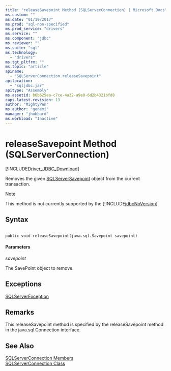 ```yaml
---
title: "releaseSavepoint Method (SQLServerConnection) | Microsoft Docs"
ms.custom: ""
ms.date: "01/19/2017"
ms.prod: "sql-non-specified"
ms.prod_service: "drivers"
ms.service: ""
ms.component: "jdbc"
ms.reviewer: ""
ms.suite: "sql"
ms.technology: 
  - "drivers"
ms.tgt_pltfrm: ""
ms.topic: "article"
apiname: 
  - "SQLServerConnection.releaseSavepoint"
apilocation: 
  - "sqljdbc.jar"
apitype: "Assembly"
ms.assetid: b6b625ea-c7ce-4a32-a9e0-6d2b4321bfd8
caps.latest.revision: 13
author: "MightyPen"
ms.author: "genemi"
manager: "jhubbard"
ms.workload: "Inactive"
---
```

# releaseSavepoint Method (SQLServerConnection)
[!INCLUDE[Driver_JDBC_Download](../../../includes/driver_jdbc_download.md)]

  Removes the given [SQLServerSavepoint](../../../connect/jdbc/reference/sqlserversavepoint-class.md) object from the current transaction.  
  
> [!NOTE]  
>  This method is not currently supported by the [!INCLUDE[jdbcNoVersion](../../../includes/jdbcnoversion_md.md)].  
  
## Syntax  
  
```  
  
public void releaseSavepoint(java.sql.Savepoint savepoint)  
```  
  
#### Parameters  
 *savepoint*  
  
 The SavePoint object to remove.  
  
## Exceptions  
 [SQLServerException](../../../connect/jdbc/reference/sqlserverexception-class.md)  
  
## Remarks  
 This releaseSavepoint method is specified by the releaseSavepoint method in the java.sql.Connection interface.  
  
## See Also  
 [SQLServerConnection Members](../../../connect/jdbc/reference/sqlserverconnection-members.md)   
 [SQLServerConnection Class](../../../connect/jdbc/reference/sqlserverconnection-class.md)  
  
  
